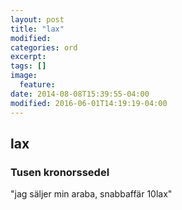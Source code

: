 ```yaml
---
layout: post
title: "lax"
modified:
categories: ord
excerpt:
tags: []
image:
  feature:
date: 2014-08-08T15:39:55-04:00
modified: 2016-06-01T14:19:19-04:00
---
```


## lax

### Tusen kronorssedel

"jag säljer min araba, snabbaffär 10lax"
